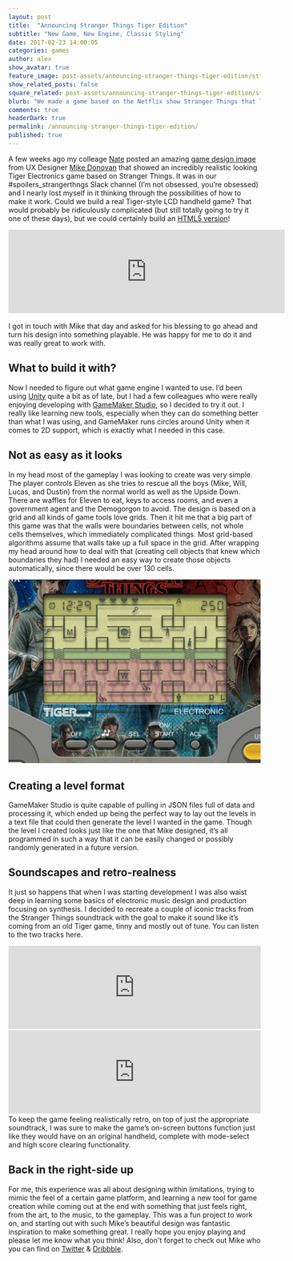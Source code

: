 ```yaml
---
layout: post
title:  "Announcing Stranger Things Tiger Edition"
subtitle: "New Game, New Engine, Classic Styling"
date: 2017-02-23 14:00:05
categories: games
author: alex
show_avatar: true
feature_image: post-assets/announcing-stranger-things-tiger-edition/sttx_large
show_related_posts: false
square_related: post-assets/announcing-stranger-things-tiger-edition/sttx_small
blurb: "We made a game based on the Netflix show Stranger Things that looks just like an old Tiger Electronics game."
comments: true
headerDark: true
permalink: /announcing-stranger-things-tiger-edition/
published: true
---
```


A few weeks ago my colleage [Nate](http://www.curiositymotive.com/author/nate/) posted an amazing [game design image](http://mikedonovandesign.com/stranger-things-handheld-game/) from UX Designer [Mike Donovan](http://mikedonovandesign.com) that showed an incredibly realistic looking Tiger Electronics game based on Stranger Things. It was in our #spoilers_strangerthngs Slack channel (I’m not obsessed, you’re obsessed) and I nearly lost myself in it thinking through the possibilities of how to make it work. Could we build a real Tiger-style LCD handheld game? That would probably be ridiculously complicated (but still totally going to try it one of these days), but we could certainly build an [HTML5 version](https://curiositymotive.itch.io/stranger-things-tiger-edition)!


<iframe frameborder="0" src="https://itch.io/embed/121912?linkback=true&amp;link_color=da1c5c" width="552" height="167"></iframe>
<br />


I got in touch with Mike that day and asked for his blessing to go ahead and turn his design into something playable. He was happy for me to do it and was really great to work with.

## What to build it with?

Now I needed to figure out what game engine I wanted to use. I’d been using [Unity](https://unity3d.com/) quite a bit as of late, but I had a few colleagues who were really enjoying developing with [GameMaker Studio](http://www.yoyogames.com/gamemaker), so I decided to try it out. I really like learning new tools, especially when they can do something better than what I was using, and GameMaker runs circles around Unity when it comes to 2D support, which is exactly what I needed in this case.

## Not as easy as it looks
In my head most of the gameplay I was looking to create was very simple. The player controls Eleven as she tries to rescue all the boys (Mike, Will, Lucas, and Dustin) from the normal world as well as the Upside Down. There are waffles for Eleven to eat, keys to access rooms, and even a government agent and the Demogorgon to avoid. The design is based on a grid and all kinds of game tools love grids. Then it hit me that a big part of this game was that the walls were boundaries between cells, not whole cells themselves, which immediately complicated things. Most grid-based algorithms assume that walls take up a full space in the grid. After wrapping my head around how to deal with that (creating cell objects that knew which boundaries they had) I needed an easy way to create those objects automatically, since there would be over 130 cells.

<img class="" title="Stranger Things Tiger Edition" src="/img/post-assets/announcing-stranger-things-tiger-edition/sttx.gif" alt="">

## Creating a level format

GameMaker Studio is quite capable of pulling in JSON files full of data and processing it, which ended up being the perfect way to lay out the levels in a text file that could then generate the level I wanted in the game. Though the level I created looks just like the one that Mike designed, it’s all programmed in such a way that it can be easily changed or possibly randomly generated in a future version.


## Soundscapes and retro-realness

It just so happens that when I was starting development I was also waist deep in learning some basics of electronic music design and production focusing on synthesis. I decided to recreate a couple of iconic tracks from the Stranger Things soundtrack with the goal to make it sound like it’s coming from an old Tiger game, tinny and mostly out of tune. You can listen to the two tracks here.

<iframe width="100%" height="166" scrolling="no" frameborder="no" src="https://w.soundcloud.com/player/?url=https%3A//api.soundcloud.com/tracks/309231528&amp;color=ff5500&amp;auto_play=false&amp;hide_related=false&amp;show_comments=true&amp;show_user=true&amp;show_reposts=false"></iframe>

<iframe width="100%" height="166" scrolling="no" frameborder="no" src="https://w.soundcloud.com/player/?url=https%3A//api.soundcloud.com/tracks/309232376&amp;color=ff5500&amp;auto_play=false&amp;hide_related=false&amp;show_comments=true&amp;show_user=true&amp;show_reposts=false"></iframe>
<br />
To keep the game feeling realistically retro, on top of just the appropriate soundtrack, I was sure to make the game’s on-screen buttons function just like they would have on an original handheld, complete with mode-select and high score clearing functionality.

## Back in the right-side up

For me, this experience was all about designing within limitations, trying to mimic the feel of a certain game platform, and learning a new tool for game creation while coming out at the end with something that just feels right, from the art, to the music, to the gameplay. This was a fun project to work on, and starting out with such Mike’s beautiful design was fantastic inspiration to make something great. I really hope you enjoy playing and please let me know what you think! Also, don't forget to check out Mike who you can find on <a href="https://twitter.com/mikelikebike">Twitter</a> & <a href="https://dribbble.com/mikedonovan">Dribbble</a>.